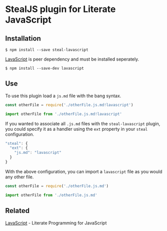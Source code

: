 # StealJS plugin for Literate JavaScript

## Installation

```console
$ npm install --save steal-lavascript
```

[LavaScript](https://github.com/mjstahl/lavascript) is peer dependency and must be installed seperately.

```console
$ npm install --save-dev lavascript
```

## Use

To use this plugin load a `js.md` file with the bang syntax.

```js
const otherFile = require('./otherFile.js.md!lavascript')
```

```js
import otherFile from './otherFile.js.md!lavascript'
```

If you wanted to associate all `.js.md` files with the `steal-lavascript` plugin, you could specify it as a handler using the `ext` property in your `steal` configuration.

```js
"steal": {
  "ext": {
    "js.md": "lavascript"
  }
}
```

With the above configuration, you can import a `lavascript` file as you would any other file.

```js
const otherFile = require('./otherFile.js.md')
```

```js
import otherFile from './otherFile.js.md'
```

## Related

[LavaScript](https://npm.im/lavascript) - Literate Programming for JavaScript